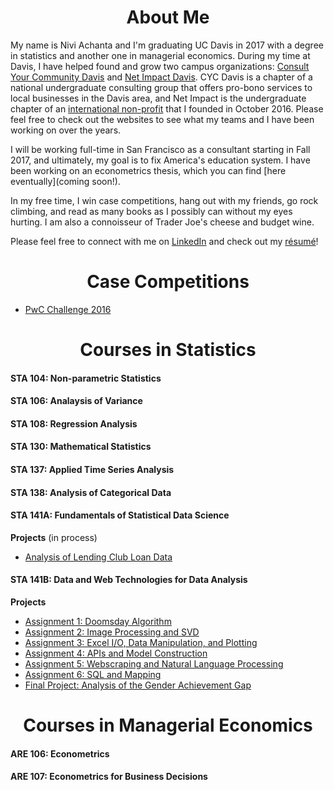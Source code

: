 # <center> About Me </center>

My name is Nivi Achanta and I'm graduating UC Davis in 2017 with a degree in statistics and another one in managerial economics. During my time at Davis, I have helped found and grow two campus organizations: [Consult Your Community Davis](http://cycdavis.com) and [Net Impact Davis](http://netimpactdavis.com). CYC Davis is a chapter of a national undergraduate consulting group that offers pro-bono services to local businesses in the Davis area, and Net Impact is the undergraduate chapter of an [international non-profit](http://netimpact.org) that I founded in October 2016. Please feel free to check out the websites to see what my teams and I have been working on over the years. 

I will be working full-time in San Francisco as a consultant starting in Fall 2017, and ultimately, my goal is to fix America's education system. I have been working on an econometrics thesis, which you can find [here eventually](coming soon!). 

In my free time, I win case competitions, hang out with my friends, go rock climbing, and read as many books as I possibly can without my eyes hurting. I am also a connoisseur of Trader Joe's cheese and budget wine. 

Please feel free to connect with me on [LinkedIn](http://www.linkedin.com/in/niviachanta) and check out my [résumé](https://drive.google.com/file/d/0Bwp1-hdDHOYXWkNaS0hjenROWkk/view?usp=sharing)!

# <center> Case Competitions </center>
- [PwC Challenge 2016](Competitions/PwC+Recommendation.htm)

# <center> Courses in Statistics </center>

#### STA 104: Non-parametric Statistics
#### STA 106: Analaysis of Variance
#### STA 108: Regression Analysis
#### STA 130: Mathematical Statistics
#### STA 137: Applied Time Series Analysis
#### STA 138: Analysis of Categorical Data
#### STA 141A: Fundamentals of Statistical Data Science
**Projects** (in process)
- [Analysis of Lending Club Loan Data](https://github.com/nachanta/nachanta.github.io/blob/master/Lending%20Club%20Loan%20Data%20Analysis.docx)

#### STA 141B: Data and Web Technologies for Data Analysis
**Projects** 
- [Assignment 1: Doomsday Algorithm](Portfolio/assignment1.html)
- [Assignment 2: Image Processing and SVD](Portfolio/assignment2.html)
- [Assignment 3: Excel I/O, Data Manipulation, and Plotting](Portfolio/assignment3.html)
- [Assignment 4: APIs and Model Construction](Portfolio/assignment4.html)
- [Assignment 5: Webscraping and Natural Language Processing](Portfolio/assignment4.html)
- [Assignment 6: SQL and Mapping](Portfolio/assignment5.html)
- [Final Project: Analysis of the Gender Achievement Gap](Portfolio/The%2BGender%2BGap_STA141B%2BFinal%2BProject%20(1).html)
		


# <center> Courses in Managerial Economics </center>

#### ARE 106: Econometrics
#### ARE 107: Econometrics for Business Decisions


